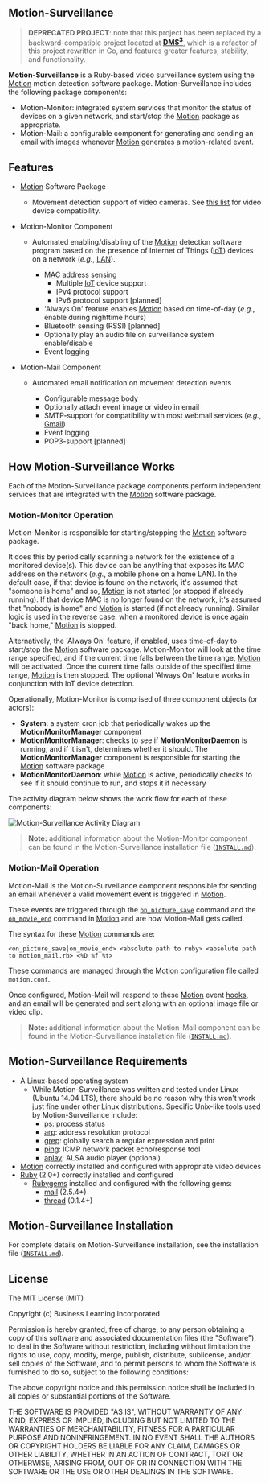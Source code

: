 ## Motion-Surveillance

> **DEPRECATED PROJECT**: note that this project has been replaced by a backward-compatible project located at [**DMS<sup>3</sup>**](https://github.com/richbl/go-distributed-motion-s3 "Distributed Motion Surveillance Security System"), which is a refactor of this project rewritten in Go, and features greater features, stability, and functionality.


**Motion-Surveillance** is a Ruby-based video surveillance system using the [Motion](http://www.lavrsen.dk/foswiki/bin/view/Motion/WebHome "Motion") motion detection software package. Motion-Surveillance includes the following package components:

   - Motion-Monitor: integrated system services that monitor the status of devices on a given network, and start/stop the [Motion](http://www.lavrsen.dk/foswiki/bin/view/Motion/WebHome "Motion") package as appropriate.
   - Motion-Mail: a configurable component for generating and sending an email with images whenever [Motion](http://www.lavrsen.dk/foswiki/bin/view/Motion/WebHome "Motion") generates a motion-related event.

## Features

 - [Motion](http://www.lavrsen.dk/foswiki/bin/view/Motion/WebHome "Motion") Software Package
 
	- Movement detection support of video cameras. See [this list](http://www.lavrsen.dk/foswiki/bin/view/Motion/WorkingDevices "Device Compatibility") for video device compatibility.
 - Motion-Monitor Component
	 - Automated enabling/disabling of the [Motion](http://www.lavrsen.dk/foswiki/bin/view/Motion/WebHome "Motion") detection software program based on the presence of Internet of Things ([IoT](http://en.wikipedia.org/wiki/Internet_of_Things "Internet of Things")) devices on a network (*e.g.*, [LAN](http://en.wikipedia.org/wiki/Local_area_network "Local Area Network")).
	 
		 - [MAC](http://en.wikipedia.org/wiki/MAC_address "MAC address") address sensing
			 - Multiple [IoT](http://en.wikipedia.org/wiki/Internet_of_Things "Internet of Things") device support
			 - IPv4 protocol support
			 - IPv6 protocol support [planned]
		 - 'Always On' feature enables [Motion](http://www.lavrsen.dk/foswiki/bin/view/Motion/WebHome "Motion") based on time-of-day (*e.g*., enable during nighttime hours)
		 - Bluetooth sensing (RSSI) [planned]
		 - Optionally play an audio file on surveillance system enable/disable
		 - Event logging
 - Motion-Mail Component
 
	 - Automated email notification on movement detection events
	 
		 - Configurable message body
		 - Optionally attach event image or video in email
		 - SMTP-support for compatibility with most webmail services (*e.g.*, [Gmail](http://gmail.com "Google Gmail"))
		 - Event logging
		 - POP3-support [planned]
 
## How Motion-Surveillance Works

Each of the Motion-Surveillance package components perform independent services that are integrated with the [Motion](http://www.lavrsen.dk/foswiki/bin/view/Motion/WebHome "Motion") software package.

### Motion-Monitor Operation
Motion-Monitor is responsible for starting/stopping the [Motion](http://www.lavrsen.dk/foswiki/bin/view/Motion/WebHome "Motion") software package. 

It does this by periodically scanning a network for the existence of a monitored device(s). This device can be anything that exposes its MAC address on the network (*e.g.*, a mobile phone on a home LAN). In the default case, if that device is found on the network, it's assumed that "someone is home" and so, [Motion](http://www.lavrsen.dk/foswiki/bin/view/Motion/WebHome "Motion") is not started (or stopped if already running). If that device MAC is no longer found on the network, it's assumed that "nobody is home" and [Motion](http://www.lavrsen.dk/foswiki/bin/view/Motion/WebHome "Motion") is started (if not already running). Similar logic is used in the reverse case: when a monitored device is once again "back home," [Motion](http://www.lavrsen.dk/foswiki/bin/view/Motion/WebHome "Motion") is stopped.

Alternatively, the 'Always On' feature, if enabled, uses time-of-day to start/stop the [Motion](http://www.lavrsen.dk/foswiki/bin/view/Motion/WebHome "Motion") software package. Motion-Monitor will look at the time range specified, and if the current time falls between the time range, [Motion](http://www.lavrsen.dk/foswiki/bin/view/Motion/WebHome "Motion") will be activated. Once the current time falls outside of the specified time range, [Motion](http://www.lavrsen.dk/foswiki/bin/view/Motion/WebHome "Motion") is then stopped. The optional 'Always On' feature works in conjunction with IoT device detection.

Operationally, Motion-Monitor is comprised of three component objects (or actors): 

- **System**: a system cron job that periodically wakes up the **MotionMonitorManager** component
- **MotionMonitorManager**: checks to see if **MotionMonitorDaemon** is running, and if it isn't, determines whether it should. The **MotionMonitorManager** component is responsible for starting the [Motion](http://www.lavrsen.dk/foswiki/bin/view/Motion/WebHome "Motion") software package
- **MotionMonitorDaemon**: while [Motion](http://www.lavrsen.dk/foswiki/bin/view/Motion/WebHome "Motion") is active, periodically checks to see if it should continue to run, and stops it if necessary 

The activity diagram below shows the work flow for each of these components:

![Motion-Surveillance Activity Diagram](https://raw.githubusercontent.com/richbl/motion-surveillance/master/activity_diagram.png "Motion-Surveillance Activity Diagram")

> **Note:** additional information about the Motion-Monitor component can be found in the Motion-Surveillance installation file ([`INSTALL.md`](https://github.com/richbl/motion-surveillance/blob/master/INSTALL.md "INSTALL.md")).

### Motion-Mail Operation

Motion-Mail is the Motion-Surveillance component responsible for sending an email whenever a valid movement event is triggered in [Motion](http://www.lavrsen.dk/foswiki/bin/view/Motion/WebHome "Motion").

These events are triggered through the [`on_picture_save`](http://www.lavrsen.dk/foswiki/bin/view/Motion/ConfigOptionOnPictureSave "on_picture_save command") command and the [`on_movie_end`](http://www.lavrsen.dk/foswiki/bin/view/Motion/ConfigOptionOnMovieEnd "on_movie_end command") command in [Motion](http://www.lavrsen.dk/foswiki/bin/view/Motion/WebHome "Motion") and are how Motion-Mail gets called. 

The syntax for these [Motion](http://www.lavrsen.dk/foswiki/bin/view/Motion/WebHome "Motion") commands are:
  
	<on_picture_save|on_movie_end> <absolute path to ruby> <absolute path to motion_mail.rb> <%D %f %t>

These commands are managed through the [Motion](http://www.lavrsen.dk/foswiki/bin/view/Motion/WebHome "Motion") configuration file called `motion.conf`.

Once configured, Motion-Mail will respond to these [Motion](http://www.lavrsen.dk/foswiki/bin/view/Motion/WebHome "Motion") event [hooks](http://en.wikipedia.org/wiki/Hooking "Hooking"), and an email will be generated and sent along with an optional image file or video clip.

> **Note:** additional information about the Motion-Mail component can be found in the Motion-Surveillance installation file ([`INSTALL.md`](https://github.com/richbl/motion-surveillance/blob/master/INSTALL.md "INSTALL.md")).

## Motion-Surveillance Requirements

 - A Linux-based operating system
	 - While Motion-Surveillance was written and tested under Linux (Ubuntu 14.04 LTS), there should be no reason why this won't work just fine under other Linux distributions. Specific Unix-like tools used by Motion-Surveillance include:
		 - [ps](http://en.wikipedia.org/wiki/Ps_%28Unix%29): process status
		 - [arp](http://en.wikipedia.org/wiki/Address_Resolution_Protocol): address resolution protocol
		 - [grep](http://en.wikipedia.org/wiki/Grep): globally search a regular expression and print
		 - [ping](http://en.wikipedia.org/wiki/Ping_(networking_utility)): ICMP network packet echo/response tool
		 - [aplay](http://en.wikipedia.org/wiki/Aplay): ALSA audio player (optional)
 - [Motion](http://www.lavrsen.dk/foswiki/bin/view/Motion/WebHome "Motion") correctly installed and configured with appropriate video devices
 - [Ruby](https://www.ruby-lang.org/en/ "Ruby") (2.0+) correctly installed and configured
	 - [Rubygems](https://rubygems.org/ "Rubygems") installed and configured with the following gems:
		 - [mail](https://rubygems.org/gems/mail) (2.5.4+)
		 - [thread](https://rubygems.org/gems/thread) (0.1.4+)

## Motion-Surveillance Installation
For complete details on Motion-Surveillance installation, see the installation file ([`INSTALL.md`](https://github.com/richbl/motion-surveillance/blob/master/INSTALL.md "INSTALL.md")).

## License

The MIT License (MIT)

Copyright (c) Business Learning Incorporated

Permission is hereby granted, free of charge, to any person obtaining a copy
of this software and associated documentation files (the "Software"), to deal
in the Software without restriction, including without limitation the rights
to use, copy, modify, merge, publish, distribute, sublicense, and/or sell
copies of the Software, and to permit persons to whom the Software is
furnished to do so, subject to the following conditions:

The above copyright notice and this permission notice shall be included in all
copies or substantial portions of the Software.

THE SOFTWARE IS PROVIDED "AS IS", WITHOUT WARRANTY OF ANY KIND, EXPRESS OR
IMPLIED, INCLUDING BUT NOT LIMITED TO THE WARRANTIES OF MERCHANTABILITY,
FITNESS FOR A PARTICULAR PURPOSE AND NONINFRINGEMENT. IN NO EVENT SHALL THE
AUTHORS OR COPYRIGHT HOLDERS BE LIABLE FOR ANY CLAIM, DAMAGES OR OTHER
LIABILITY, WHETHER IN AN ACTION OF CONTRACT, TORT OR OTHERWISE, ARISING FROM,
OUT OF OR IN CONNECTION WITH THE SOFTWARE OR THE USE OR OTHER DEALINGS IN THE
SOFTWARE.
